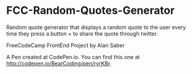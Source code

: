 # FCC-Random-Quotes-Generator
Random quote generator that displays a random quote to the user every time they press a button + to share the quote through twitter.

FreeCodeCamp FrontEnd Project by Alan Saber

A Pen created at CodePen.io. You can find this one at http://codepen.io/BearCoding/pen/ryrKBr.
